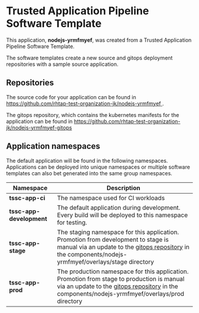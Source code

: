 # Trusted Application Pipeline Software Template

This application, **nodejs-yrmfmyef**, was created from a Trusted Application Pipeline Software Template.

The software templates create a new source and gitops deployment repositories with a sample source application. 

## Repositories

The source code for your application can be found in [https://github.com/rhtap-test-organization-jk/nodejs-yrmfmyef ](https://github.com/rhtap-test-organization-jk/nodejs-yrmfmyef ).
 
The gitops repository, which contains the kubernetes manifests for the application can be found in 
[https://github.com/rhtap-test-organization-jk/nodejs-yrmfmyef-gitops ](https://github.com/rhtap-test-organization-jk/nodejs-yrmfmyef-gitops ) 

## Application namespaces 

The default application will be found in the following namespaces. Applications can be deployed into unique namespaces or multiple software templates can also bet generated into the same group namespaces.  

|  Namespace   |  Description   |  
| -------- | -------- |
| **tssc-app-ci** | The namespace used for CI workloads |
| **tssc-app-development** | The default application during development. Every build will be deployed to this namespace for testing. |
| **tssc-app-stage** | The staging namespace for this application. Promotion from development to stage is manual via an update to the [gitops repository](https://github.com/rhtap-test-organization-jk/nodejs-yrmfmyef-gitops ) in the components/nodejs-yrmfmyef/overlays/stage directory |
| **tssc-app-prod** | The production namespace for this application. Promotion from stage to production is manual via an update to the [gitops repository](https://github.com/rhtap-test-organization-jk/nodejs-yrmfmyef-gitops ) in the components/nodejs-yrmfmyef/overlays/prod directory |